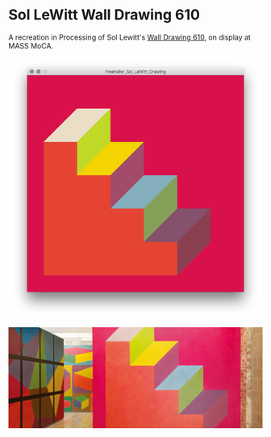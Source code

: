 # Sol LeWitt Wall Drawing 610

A recreation in Processing of Sol Lewitt's [Wall Drawing 610](http://massmoca.org/event/walldrawing610/), on display at MASS MoCA.

![example image](img.png)

![original](sol_lewitt_610.jpg)